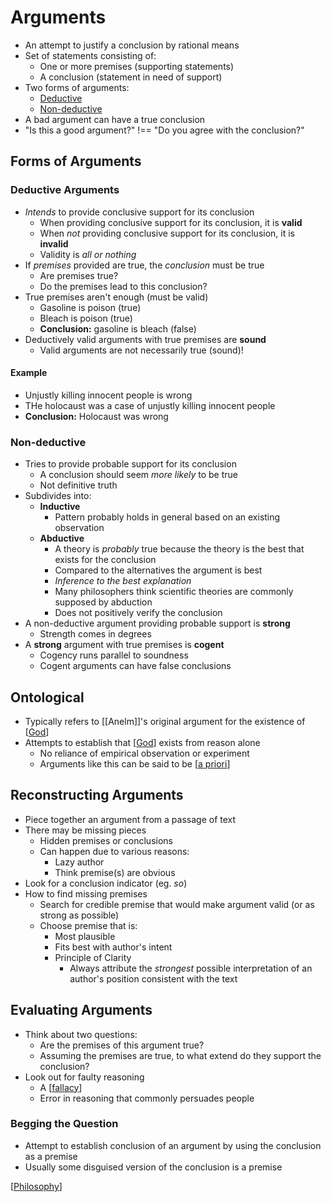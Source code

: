 # Arguments

- An attempt to justify a conclusion by rational means
- Set of statements consisting of:
  - One or more premises (supporting statements)
  - A conclusion (statement in need of support)
- Two forms of arguments:
  - [Deductive](#deductive-arguments)
  - [Non-deductive](#non-deductive)
- A bad argument can have a true conclusion
- "Is this a good argument?" !== "Do you agree with the conclusion?"

## Forms of Arguments

### Deductive Arguments

- _Intends_ to provide conclusive support for its conclusion
  - When providing conclusive support for its conclusion, it is **valid**
  - When _not_ providing conclusive support for its conclusion, it is **invalid**
  - Validity is _all or nothing_
- If _premises_ provided are true, the _conclusion_ must be true
  - Are premises true?
  - Do the premises lead to this conclusion?
- True premises aren't enough (must be valid)
  - Gasoline is poison (true)
  - Bleach is poison (true)
  - **Conclusion:** gasoline is bleach (false)
- Deductively valid arguments with true premises are **sound**
  - Valid arguments are not necessarily true (sound)!

#### Example

- Unjustly killing innocent people is wrong
- THe holocaust was a case of unjustly killing innocent people
- **Conclusion:** Holocaust was wrong

### Non-deductive

- Tries to provide probable support for its conclusion
  - A conclusion should seem _more likely_ to be true
  - Not definitive truth
- Subdivides into:
  - **Inductive**
    - Pattern probably holds in general based on an existing observation
  - **Abductive**
    - A theory is _probably_ true because the theory is the best that exists for the conclusion
    - Compared to the alternatives the argument is best
    - _Inference to the best explanation_
    - Many philosophers think scientific theories are commonly supposed by abduction
    - Does not positively verify the conclusion
- A non-deductive argument providing probable support is **strong**
  - Strength comes in degrees
- A **strong** argument with true premises is **cogent**
  - Cogency runs parallel to soundness
  - Cogent arguments can have false conclusions

## Ontological

- Typically refers to [[Anelm]]'s original argument for the existence of [[God]]
- Attempts to establish that [[God]] exists from reason alone
  - No reliance of empirical observation or experiment
  - Arguments like this can be said to be [[a priori]]

## Reconstructing Arguments

- Piece together an argument from a passage of text
- There may be missing pieces
  - Hidden premises or conclusions
  - Can happen due to various reasons:
    - Lazy author
    - Think premise(s) are obvious
- Look for a conclusion indicator (eg. _so_)
- How to find missing premises
  - Search for credible premise that would make argument valid (or as strong as possible)
  - Choose premise that is:
    - Most plausible
    - Fits best with author's intent
    - Principle of Clarity
      - Always attribute the _strongest_ possible interpretation of an author's position consistent with the text

## Evaluating Arguments

- Think about two questions:
  - Are the premises of this argument true?
  - Assuming the premises are true, to what extend do they support the conclusion?
- Look out for faulty reasoning
  - A [[fallacy]]
  - Error in reasoning that commonly persuades people

### Begging the Question

- Attempt to establish conclusion of an argument by using the conclusion as a premise
- Usually some disguised version of the conclusion is a premise

[[Philosophy]]

[//begin]: # "Autogenerated link references for markdown compatibility"
[God]: god "God"
[a priori]: a-priori "A Priori"
[fallacy]: fallacy "Fallacy"
[Philosophy]: philosophy "Philosophy"
[//end]: # "Autogenerated link references"
